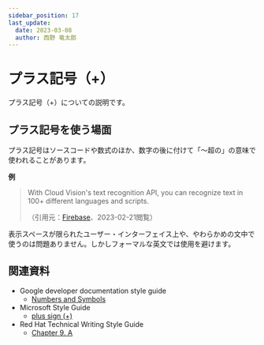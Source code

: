 ```yaml
---
sidebar_position: 17
last_update:
  date: 2023-03-08
  author: 西野 竜太郎
---
```


# プラス記号（+）

プラス記号（+）についての説明です。

## プラス記号を使う場面

プラス記号はソースコードや数式のほか、数字の後に付けて「〜超の」の意味で使われることがあります。

**例**

> With Cloud Vision's text recognition API, you can recognize text in 100+ different languages and scripts.
>
> （引用元：[Firebase](https://firebase.google.com/docs/ml/recognize-text)、2023-02-21閲覧）

表示スペースが限られたユーザー・インターフェイス上や、やわらかめの文中で使うのは問題ありません。しかしフォーマルな英文では使用を避けます。

## 関連資料

- Google developer documentation style guide
    - [Numbers and Symbols](https://developers.google.com/style/word-list?hl=en#letter-number)
- Microsoft Style Guide
    - [plus sign (+)](https://learn.microsoft.com/en-us/style-guide/a-z-word-list-term-collections/p/plus-sign)
- Red Hat Technical Writing Style Guide
    - [Chapter 9. A](https://stylepedia.net/style/#a0-9)